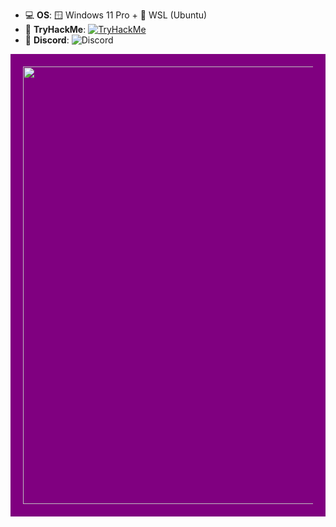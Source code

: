 - 💻 **OS**: 🪟 Windows 11 Pro + 🐧 WSL (Ubuntu)  
- 🔐 **TryHackMe**: [![TryHackMe](https://img.shields.io/badge/TryHackMe-ci3301-red?logo=tryhackme)](https://tryhackme.com/p/ci3301)  
- 💬 **Discord**: ![Discord](https://img.shields.io/badge/Discord-ci3301-5865F2?logo=discord&logoColor=white)

<p align="center" style="background-color: purple; padding: 20px;">
  <img src="https://media1.tenor.com/m/W__0KhNC-jYAAAAC/anime-sword.gif" width="700" />
</p>
